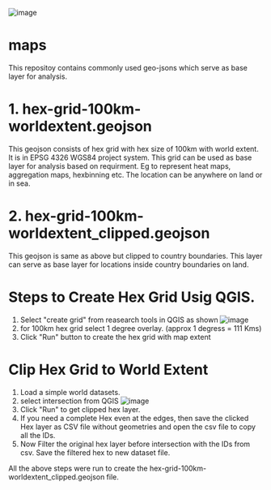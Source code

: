 ![image](https://user-images.githubusercontent.com/52455330/164527568-014addcd-774f-4796-9a3d-e762626101d8.png)

# maps
This repositoy contains commonly used geo-jsons which serve as base layer for analysis.

# 1. hex-grid-100km-worldextent.geojson
This geojson consists of hex grid with hex size of 100km with world extent. It is in EPSG 4326 WGS84 project system. This grid can be used as base layer for analysis based on requirment. Eg to represent heat maps, aggregation maps, hexbinning etc. The location can be anywhere on land or in sea.

# 2. hex-grid-100km-worldextent_clipped.geojson
This geojson is same as above but clipped to country boundaries. This layer can serve as base layer for locations inside country boundaries on land.


# Steps to Create Hex Grid Usig QGIS.
1. Select "create grid" from reasearch tools in QGIS as shown
![image](https://user-images.githubusercontent.com/52455330/163946174-45a4e220-f249-4577-8690-78efddef685a.png)
2. for 100km hex grid select 1 degree overlay. (approx 1 degress = 111 Kms)
3. Click "Run" button to create the hex grid with map extent

# Clip Hex Grid to World Extent
1. Load a simple world datasets.
2. select intersection from QGIS
![image](https://user-images.githubusercontent.com/52455330/163947493-0adc6abf-d2a4-4807-9592-fbcea8b25ceb.png)
3. Click "Run" to get clipped hex layer.
4. If you need a complete Hex even at the edges, then save the clicked Hex layer as CSV file without geometries and open the csv file to copy all the IDs.
5. Now Filter the original hex layer before intersection with the IDs from csv. Save the filtered hex to new dataset file.

All the above steps were run to create the hex-grid-100km-worldextent_clipped.geojson file.
